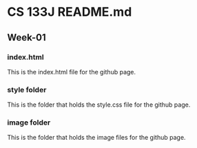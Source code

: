 # CS 133J README.md

## Week-01

### index.html
This is the index.html file for the github page.

### style folder
This is the folder that holds the style.css file for the github page.

### image folder
This is the folder that holds the image files for the github page.
